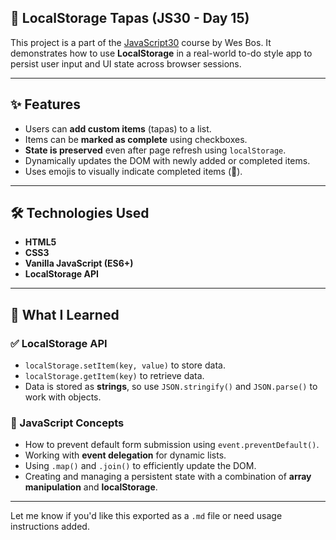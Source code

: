## 🌮 LocalStorage Tapas (JS30 - Day 15)

This project is a part of the [JavaScript30](https://javascript30.com/) course by Wes Bos. It demonstrates how to use **LocalStorage** in a real-world to-do style app to persist user input and UI state across browser sessions.

---

## ✨ Features

* Users can **add custom items** (tapas) to a list.
* Items can be **marked as complete** using checkboxes.
* **State is preserved** even after page refresh using `localStorage`.
* Dynamically updates the DOM with newly added or completed items.
* Uses emojis to visually indicate completed items (🌮).

---

## 🛠 Technologies Used

* **HTML5**
* **CSS3**
* **Vanilla JavaScript (ES6+)**
* **LocalStorage API**

---

## 🧠 What I Learned

### ✅ LocalStorage API

* `localStorage.setItem(key, value)` to store data.
* `localStorage.getItem(key)` to retrieve data.
* Data is stored as **strings**, so use `JSON.stringify()` and `JSON.parse()` to work with objects.

### 🧠 JavaScript Concepts

* How to prevent default form submission using `event.preventDefault()`.
* Working with **event delegation** for dynamic lists.
* Using `.map()` and `.join()` to efficiently update the DOM.
* Creating and managing a persistent state with a combination of **array manipulation** and **localStorage**.

---

Let me know if you'd like this exported as a `.md` file or need usage instructions added.
